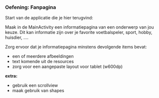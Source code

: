 
### Oefening: Fanpagina

Start van de applicatie die je hier terugvind:

Maak in de MainActivity een informatiepagina van een onderwerp van jou keuze.
Dit kan informatie zijn over je favorite voetbalspeler, sport, hobby, huisdier, ....


Zorg ervoor dat je informatiepagina minstens devolgende items bevat:

- een of meerdere afbeeldingen
- text komende uit de resources
- zorg voor een aangepaste layout voor tablet (w600dp)


**extra:**

- gebruik een scrollview
- maak gebruik van shapes
